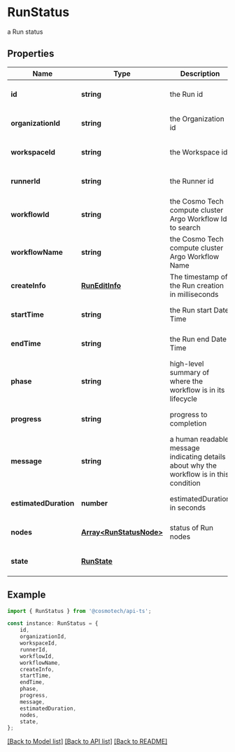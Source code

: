 # RunStatus

a Run status

## Properties

Name | Type | Description | Notes
------------ | ------------- | ------------- | -------------
**id** | **string** | the Run id | [optional] [default to undefined]
**organizationId** | **string** | the Organization id | [optional] [default to undefined]
**workspaceId** | **string** | the Workspace id | [optional] [default to undefined]
**runnerId** | **string** | the Runner id | [optional] [default to undefined]
**workflowId** | **string** | the Cosmo Tech compute cluster Argo Workflow Id to search | [optional] [default to undefined]
**workflowName** | **string** | the Cosmo Tech compute cluster Argo Workflow Name | [optional] [default to undefined]
**createInfo** | [**RunEditInfo**](RunEditInfo.md) | The timestamp of the Run creation in milliseconds | [optional] [default to undefined]
**startTime** | **string** | the Run start Date Time | [optional] [default to undefined]
**endTime** | **string** | the Run end Date Time | [optional] [default to undefined]
**phase** | **string** | high-level summary of where the workflow is in its lifecycle | [optional] [default to undefined]
**progress** | **string** | progress to completion | [optional] [default to undefined]
**message** | **string** | a  human readable message indicating details about why the workflow is in this condition | [optional] [default to undefined]
**estimatedDuration** | **number** | estimatedDuration in seconds | [optional] [default to undefined]
**nodes** | [**Array&lt;RunStatusNode&gt;**](RunStatusNode.md) | status of Run nodes | [optional] [default to undefined]
**state** | [**RunState**](RunState.md) |  | [optional] [default to undefined]

## Example

```typescript
import { RunStatus } from '@cosmotech/api-ts';

const instance: RunStatus = {
    id,
    organizationId,
    workspaceId,
    runnerId,
    workflowId,
    workflowName,
    createInfo,
    startTime,
    endTime,
    phase,
    progress,
    message,
    estimatedDuration,
    nodes,
    state,
};
```

[[Back to Model list]](../README.md#documentation-for-models) [[Back to API list]](../README.md#documentation-for-api-endpoints) [[Back to README]](../README.md)
